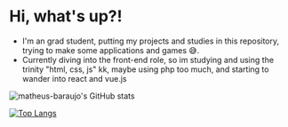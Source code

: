# Hi, what's up?!
- I'm an grad student, putting my projects and studies in this repository, trying to make some applications and games :sweat_smile:. 
- Currently diving into the front-end role, so im studying and using the trinity "html, css, js" kk, maybe using php too much, and starting to wander into react and vue.js

![matheus-baraujo's GitHub stats](https://github-readme-stats.vercel.app/api?username=matheus-baraujo&count_private=true&show_icons=true&theme=merko)

[![Top Langs](https://github-readme-stats.vercel.app/api/top-langs/?username=matheus-baraujo&count_private=true&layout=compact&theme=merko)](https://github.com/matheus-baraujo/github-readme-stats)

